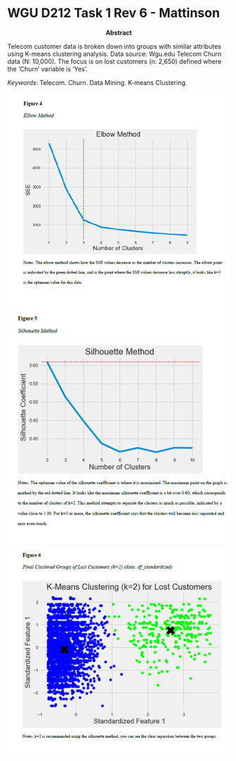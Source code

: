 # WGU D212 Task 1 Rev 6 - Mattinson

<p align="center" ><b>Abstract</b></p>
<p>Telecom customer data is broken down into groups with similar attributes using K-means clustering analysis. Data source: Wgu.edu Telecom Churn data (N: 10,000). The focus is on lost customers (n: 2,650) defined where the ‘Churn’ variable is ‘Yes’. </p>

<i>Keywords</i>: Telecom. Churn. Data Mining. K-means Clustering.





<img src="figures\fig_4.PNG" alt="figure_4">


<img src="figures\fig_5.PNG" alt="figure_5">

<img src="figures\fig_6.PNG" alt="figure_6">